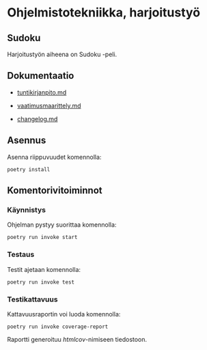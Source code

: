 # Ohjelmistotekniikka, harjoitustyö

## Sudoku
Harjoitustyön aiheena on Sudoku -peli.

## Dokumentaatio

 - [tuntikirjanpito.md](https://github.com/nikomakir/ot-harjoitustyo/blob/main/dokumentaatio/tuntikirjanpito.md)

 - [vaatimusmaarittely.md](https://github.com/nikomakir/ot-harjoitustyo/blob/main/dokumentaatio/vaatimusmaarittely.md)

 - [changelog.md](https://github.com/nikomakir/ot-harjoitustyo/blob/main/dokumentaatio/changelog.md)
 
## Asennus
Asenna riippuvuudet komennolla:
```
poetry install

``` 

## Komentorivitoiminnot

### Käynnistys

Ohjelman pystyy suorittaa komennolla:
```
poetry run invoke start

```
### Testaus

Testit ajetaan komennolla:
```
poetry run invoke test

```
### Testikattavuus

Kattavuusraportin voi luoda komennolla:
```
poetry run invoke coverage-report

``` 
Raportti generoituu _htmlcov_-nimiseen tiedostoon.
